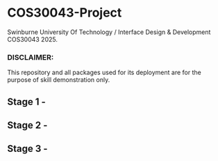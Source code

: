 # COS30043-Project
Swinburne University Of Technology / Interface Design &amp; Development COS30043 2025. 

### DISCLAIMER: 
This repository and all packages used for its deployment are for the purpose of skill demonstration only. 

## Stage 1 - 

## Stage 2 - 

## Stage 3 -